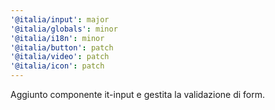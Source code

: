 ```yaml
---
'@italia/input': major
'@italia/globals': minor
'@italia/i18n': minor
'@italia/button': patch
'@italia/video': patch
'@italia/icon': patch
---
```


Aggiunto componente it-input e gestita la validazione di form.
